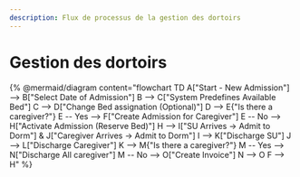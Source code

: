 ```yaml
---
description: Flux de processus de la gestion des dortoirs
---
```


# Gestion des dortoirs

{% @mermaid/diagram content="flowchart TD
    A["Start - New Admission"] --> B["Select Date of Admission"]
    B --> C["System Predefines Available Bed"]
    C --> D["Change Bed assignation (Optional)"]
    D --> E{"Is there a caregiver?"}
    E -- Yes --> F["Create Admission for Caregiver"]
    E -- No --> H["Activate Admission (Reserve Bed)"]
    H --> I["SU Arrives → Admit to Dorm"] & J["Caregiver Arrives → Admit to Dorm"]
    I --> K["Discharge SU"]
    J --> L["Discharge Caregiver"]
    K --> M{"Is there a caregiver?"}
    M -- Yes --> N["Discharge All caregiver"]
    M -- No --> O["Create Invoice"]
    N --> O
    F --> H" %}

